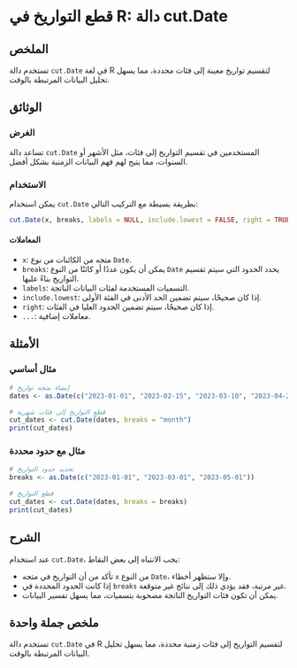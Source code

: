 <!--
Meta Description: # قطع التواريخ في R: دالة cut.Date ## الملخص تستخدم دالة `cut.Date` في لغة R لتقسيم تواريخ معينة إلى فئات محددة، مما يسهل تحليل البيانات المرتبطة بالو...
Meta Keywords: date, التواريخ, cut, breaks, 2023
-->

# قطع التواريخ في R: دالة cut.Date

## الملخص
تستخدم دالة `cut.Date` في لغة R لتقسيم تواريخ معينة إلى فئات محددة، مما يسهل تحليل البيانات المرتبطة بالوقت.

## الوثائق
### الغرض
تساعد دالة `cut.Date` المستخدمين في تقسيم التواريخ إلى فئات، مثل الأشهر أو السنوات، مما يتيح لهم فهم البيانات الزمنية بشكل أفضل.

### الاستخدام
يمكن استخدام `cut.Date` بطريقة بسيطة مع التركيب التالي:

```R
cut.Date(x, breaks, labels = NULL, include.lowest = FALSE, right = TRUE, ...)
```

#### المعاملات
- `x`: متجه من الكائنات من نوع `Date`.
- `breaks`: يمكن أن يكون عددًا أو كائنًا من النوع `Date` يحدد الحدود التي سيتم تقسيم التواريخ بناءً عليها.
- `labels`: التسميات المستخدمة لفئات البيانات الناتجة.
- `include.lowest`: إذا كان صحيحًا، سيتم تضمين الحد الأدنى في الفئة الأولى.
- `right`: إذا كان صحيحًا، سيتم تضمين الحدود العليا في الفئات.
- `...`: معاملات إضافية.

## الأمثلة
### مثال أساسي
```R
# إنشاء متجه تواريخ
dates <- as.Date(c("2023-01-01", "2023-02-15", "2023-03-10", "2023-04-25"))

# قطع التواريخ إلى فئات شهرية
cut_dates <- cut.Date(dates, breaks = "month")
print(cut_dates)
```

### مثال مع حدود محددة
```R
# تحديد حدود التواريخ
breaks <- as.Date(c("2023-01-01", "2023-03-01", "2023-05-01"))

# قطع التواريخ
cut_dates <- cut.Date(dates, breaks = breaks)
print(cut_dates)
```

## الشرح
عند استخدام `cut.Date`، يجب الانتباه إلى بعض النقاط:

- تأكد من أن التواريخ في متجه `x` من النوع `Date`، وإلا ستظهر أخطاء.
- إذا كانت الحدود المحددة في `breaks` غير مرتبة، فقد يؤدي ذلك إلى نتائج غير متوقعة.
- يمكن أن تكون فئات التواريخ الناتجة مصحوبة بتسميات، مما يسهل تفسير البيانات.

## ملخص جملة واحدة
تستخدم دالة `cut.Date` في R لتقسيم التواريخ إلى فئات زمنية محددة، مما يسهل تحليل البيانات المرتبطة بالوقت.
